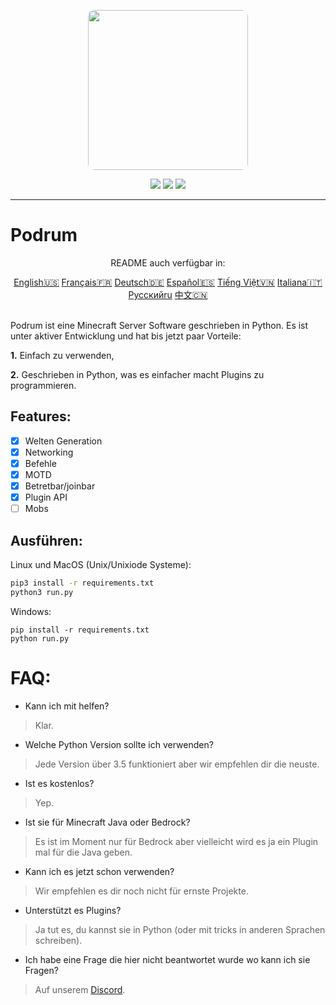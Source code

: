 <p align="center">
  <img width="256" style="border-radius:10px;" height="256" src="https://cdn.discordapp.com/attachments/576826528671858709/766767561681141790/Logo.png">


<div align="center">
    <a href="https://discord.gg/ScSsnwQ4kW"><img src="https://img.shields.io/discord/821124503185653803?style=flat-square"/></a>
    <a href="https://www.codefactor.io/repository/github/podrum/podrum"><img src="https://www.codefactor.io/repository/github/podrum/podrum/badge?style=flat-square"/></a>
    <a href="https://podrum.github.io/"><img src="https://img.shields.io/badge/website-online-orange?style=flat-square"/></a>
</div>
<hr/>

# Podrum

<p align="center">README auch verfügbar in:</p>
<div align="center">
  <a href="https://github.com/Podrum/Podrum/blob/main/README.md">English🇺🇸</a>
  <a href="https://github.com/Podrum/Podrum/blob/main/languages/README_FR.md">Français🇫🇷</a>
  <a href="https://github.com/Podrum/Podrum/blob/main/languages/README_DE.md">Deutsch🇩🇪</a>
  <a href="https://github.com/Podrum/Podrum/blob/main/languages/README_ES.md">Español🇪🇸</a>
  <a href="https://github.com/Podrum/Podrum/blob/main/languages/README_VI.md">Tiếng Việt🇻🇳</a>
  <a href="https://github.com/Podrum/Podrum/blob/main/languages/README_IT.md">Italiana🇮🇹</a>
  <a href="https://github.com/Podrum/Podrum/blob/main/languages/README_RU.md">Русскийru</a>
  <a href="https://github.com/Podrum/Podrum/blob/main/languages/README_CH.md">中文🇨🇳</a>
 </div>
<br>


Podrum ist eine Minecraft Server Software geschrieben in Python.
Es ist unter aktiver Entwicklung und hat bis jetzt paar Vorteile:

**1.** Einfach zu verwenden,

**2.** Geschrieben in Python, was es einfacher macht Plugins zu programmieren.

## Features:
 - [x] Welten Generation
 - [x] Networking
 - [x] Befehle
 - [x] MOTD
 - [x] Betretbar/joinbar
 - [x] Plugin API
 - [ ] Mobs 

## Ausführen:
Linux und MacOS (Unix/Unixiode Systeme):
```sh
pip3 install -r requirements.txt
python3 run.py
```

Windows:
```batch
pip install -r requirements.txt
python run.py
```

# FAQ:
 - Kann ich mit helfen?
 > Klar.
 - Welche Python Version sollte ich verwenden?
 > Jede Version über 3.5 funktioniert aber wir empfehlen dir die neuste.
 - Ist es kostenlos?
 > Yep.
 - Ist sie für Minecraft Java oder Bedrock?
 > Es ist im Moment nur für Bedrock aber vielleicht wird es ja ein Plugin mal für die Java geben.
 - Kann ich es jetzt schon verwenden?
 > Wir empfehlen es dir noch nicht für ernste Projekte.
 - Unterstützt es Plugins?
 > Ja tut es, du kannst sie in Python (oder mit tricks in anderen Sprachen schreiben).
 - Ich habe eine Frage die hier nicht beantwortet wurde wo kann ich sie Fragen?
 > Auf unserem [Discord](https://discord.gg/ScSsnwQ4kW).
